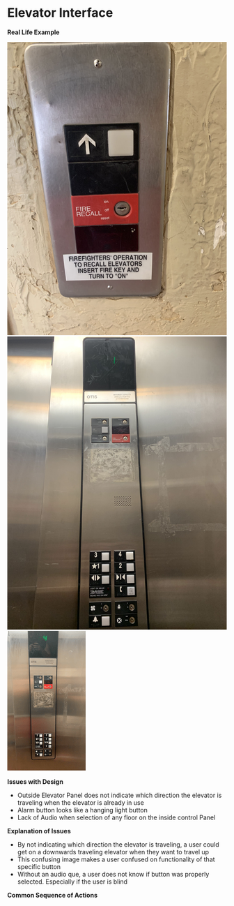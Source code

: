 # Elevator Interface

**Real Life Example**

![](IMG_8743.jpg)
![](IMG_8745.jpg)
![](WorkingElevator.gif)

**Issues with Design**

- Outside Elevator Panel does not indicate which direction the elevator is traveling when the elevator is already in use
- Alarm button looks like a hanging light button
- Lack of Audio when selection of any floor on the inside control Panel

**Explanation of Issues**

- By not indicating which direction the elevator is traveling, a user could get on a downwards traveling elevator when they want to travel up
- This confusing image makes a user confused on functionality of that specific button
- Without an audio que, a user does not know if button was properly selected. Especially if the user is blind

**Common Sequence of Actions**
